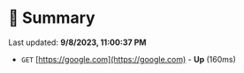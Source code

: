 # 📖 Summary
Last updated: **9/8/2023, 11:00:37 PM**

- `GET` [https://google.com](https://google.com) - **Up** (160ms)
